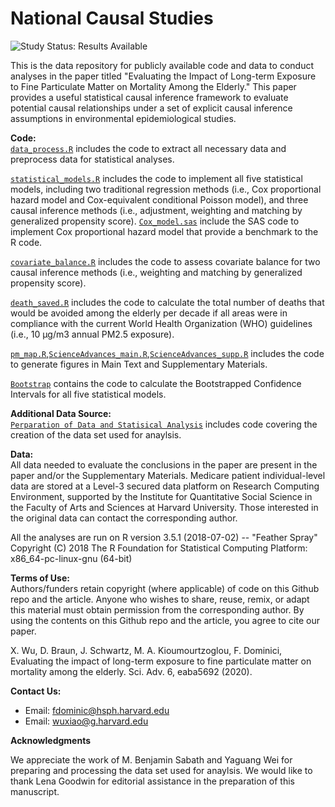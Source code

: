 # National Causal Studies

<img src="https://img.shields.io/badge/Study%20Status-Results%20Available-yellow.svg" alt="Study Status: Results Available"> 

This is the data repository for publicly available code and data to conduct analyses in the paper titled "Evaluating the Impact of Long-term Exposure to Fine Particulate Matter on Mortality Among the Elderly." This paper provides a useful statistical causal inference framework to evaluate potential causal relationships under a set of explicit causal inference assumptions in environmental epidemiological studies.

<b>Code: </b><br>
[`data_process.R`](https://github.com/wxwx1993/National_Causal/blob/master/data_process.R) includes the code to extract all necessary data and preprocess data for statistical analyses.

[`statistical_models.R`](https://github.com/wxwx1993/National_Causal/blob/master/statistical_models.R) includes the code to implement all five statistical models, including two traditional regression methods (i.e., Cox proportional hazard model and Cox-equivalent conditional Poisson model), and three causal inference methods (i.e., adjustment, weighting and matching by generalized propensity score). [`Cox_model.sas`](https://github.com/wxwx1993/National_Causal/blob/master/Cox_model.sas) include the SAS code to implement Cox proportional hazard model that provide a benchmark to the R code.

[`covariate_balance.R`](https://github.com/wxwx1993/National_Causal/blob/master/covariate_balance.R) includes the code to assess covariate balance for two causal inference methods (i.e., weighting and matching by generalized propensity score).

[`death_saved.R`](https://github.com/wxwx1993/National_Causal/blob/master/death_saved.R) includes the code to calculate the total number of deaths that would be avoided among the elderly per decade if all areas were in compliance with the current World Health Organization (WHO) guidelines (i.e., 10 μg/m3 annual PM2.5 exposure).

[`pm_map.R`](https://github.com/wxwx1993/National_Causal/blob/master/pm_map.R),[`ScienceAdvances_main.R`](https://github.com/wxwx1993/National_Causal/blob/master/ScienceAdvances_main.R),[`ScienceAdvances_supp.R`](https://github.com/wxwx1993/National_Causal/blob/master/ScienceAdvances_supp.R) includes the code to generate figures in Main Text and Supplementary Materials.

[`Bootstrap`](https://github.com/wxwx1993/National_Causal/tree/master/Bootstrap) contains the code to calculate the Bootstrapped Confidence Intervals for all five statistical models.

<b>Additional Data Source: </b><br>
[`Perparation of Data and Statisical Analysis`](https://github.com/NSAPH/National-Casual-Analysis) includes code covering the creation of the data set used for anaylsis.

<b>Data: </b><br>
All data needed to evaluate the conclusions in the paper are present in the paper and/or the Supplementary Materials. Medicare patient individual-level data are stored at a Level-3 secured data platform on Research Computing Environment, supported by the Institute for Quantitative Social Science in the Faculty of Arts and Sciences at Harvard University. Those interested in the original data can contact the corresponding author.

All the analyses are run on
R version 3.5.1 (2018-07-02) -- "Feather Spray"
Copyright (C) 2018 The R Foundation for Statistical Computing
Platform: x86_64-pc-linux-gnu (64-bit)

<b>Terms of Use:</b><br>
Authors/funders retain copyright (where applicable) of code on this Github repo and the article. Anyone who wishes to share, reuse, remix, or adapt this material must obtain permission from the corresponding author. By using the contents on this Github repo and the article, you agree to cite our paper.

X. Wu, D. Braun, J. Schwartz, M. A. Kioumourtzoglou, F. Dominici, Evaluating the impact of long-term exposure to fine particulate matter on mortality among the elderly. Sci. Adv. 6, eaba5692 (2020).

<b>Contact Us: </b><br>
* Email: fdominic@hsph.harvard.edu
* Email: wuxiao@g.harvard.edu

<b>Acknowledgments</b><br>

We appreciate the work of M. Benjamin Sabath and Yaguang Wei for preparing and processing the data set used for anaylsis. We would like to thank Lena Goodwin for editorial assistance in the preparation of this manuscript.
